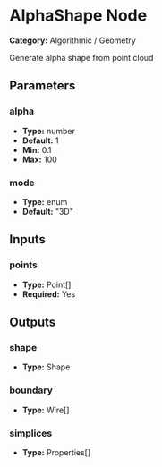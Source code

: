 
# AlphaShape Node

**Category:** Algorithmic / Geometry

Generate alpha shape from point cloud

## Parameters


### alpha
- **Type:** number
- **Default:** 1
- **Min:** 0.1
- **Max:** 100



### mode
- **Type:** enum
- **Default:** "3D"





## Inputs


### points
- **Type:** Point[]
- **Required:** Yes



## Outputs


### shape
- **Type:** Shape



### boundary
- **Type:** Wire[]



### simplices
- **Type:** Properties[]




